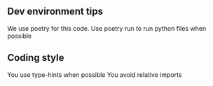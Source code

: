 
## Dev environment tips

We use poetry for this code. 
Use poetry run to run python files when possible

## Coding style

You use type-hints when possible
You avoid relative imports